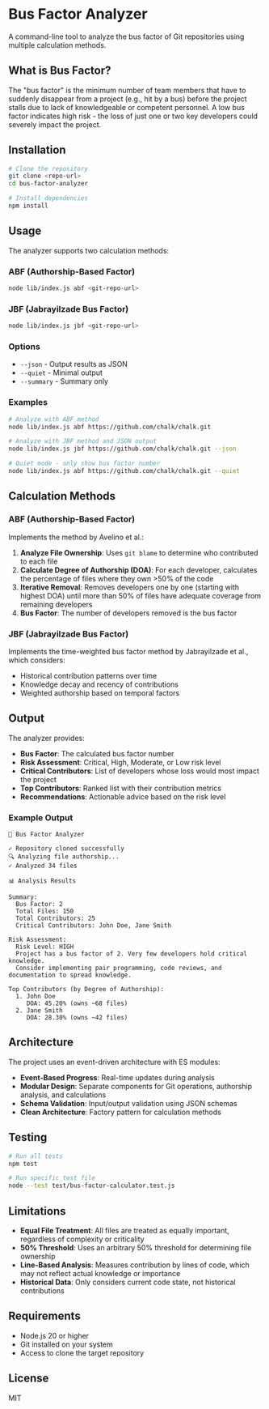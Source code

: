 # Bus Factor Analyzer

A command-line tool to analyze the bus factor of Git repositories using multiple calculation methods.

## What is Bus Factor?

The "bus factor" is the minimum number of team members that have to suddenly disappear from a project (e.g., hit by a bus) before the project stalls due to lack of knowledgeable or competent personnel. A low bus factor indicates high risk - the loss of just one or two key developers could severely impact the project.

## Installation

```bash
# Clone the repository
git clone <repo-url>
cd bus-factor-analyzer

# Install dependencies
npm install
```

## Usage

The analyzer supports two calculation methods:

### ABF (Authorship-Based Factor)

```bash
node lib/index.js abf <git-repo-url>
```

### JBF (Jabrayilzade Bus Factor)

```bash
node lib/index.js jbf <git-repo-url>
```

### Options

- `--json` - Output results as JSON
- `--quiet` - Minimal output
- `--summary` - Summary only

### Examples

```bash
# Analyze with ABF method
node lib/index.js abf https://github.com/chalk/chalk.git

# Analyze with JBF method and JSON output
node lib/index.js jbf https://github.com/chalk/chalk.git --json

# Quiet mode - only show bus factor number
node lib/index.js abf https://github.com/chalk/chalk.git --quiet
```

## Calculation Methods

### ABF (Authorship-Based Factor)

Implements the method by Avelino et al.:

1. **Analyze File Ownership**: Uses `git blame` to determine who contributed to each file
2. **Calculate Degree of Authorship (DOA)**: For each developer, calculates the percentage of files where they own >50% of the code
3. **Iterative Removal**: Removes developers one by one (starting with highest DOA) until more than 50% of files have adequate coverage from remaining developers
4. **Bus Factor**: The number of developers removed is the bus factor

### JBF (Jabrayilzade Bus Factor)

Implements the time-weighted bus factor method by Jabrayilzade et al., which considers:
- Historical contribution patterns over time
- Knowledge decay and recency of contributions
- Weighted authorship based on temporal factors

## Output

The analyzer provides:

- **Bus Factor**: The calculated bus factor number
- **Risk Assessment**: Critical, High, Moderate, or Low risk level
- **Critical Contributors**: List of developers whose loss would most impact the project
- **Top Contributors**: Ranked list with their contribution metrics
- **Recommendations**: Actionable advice based on the risk level

### Example Output

```
🚌 Bus Factor Analyzer

✓ Repository cloned successfully
🔍 Analyzing file authorship...
✓ Analyzed 34 files

📊 Analysis Results

Summary:
  Bus Factor: 2
  Total Files: 150
  Total Contributors: 25
  Critical Contributors: John Doe, Jane Smith

Risk Assessment:
  Risk Level: HIGH
  Project has a bus factor of 2. Very few developers hold critical knowledge.
  Consider implementing pair programming, code reviews, and documentation to spread knowledge.

Top Contributors (by Degree of Authorship):
  1. John Doe
     DOA: 45.20% (owns ~68 files)
  2. Jane Smith
     DOA: 28.30% (owns ~42 files)
```

## Architecture

The project uses an event-driven architecture with ES modules:

- **Event-Based Progress**: Real-time updates during analysis
- **Modular Design**: Separate components for Git operations, authorship analysis, and calculations
- **Schema Validation**: Input/output validation using JSON schemas
- **Clean Architecture**: Factory pattern for calculation methods

## Testing

```bash
# Run all tests
npm test

# Run specific test file
node --test test/bus-factor-calculator.test.js
```

## Limitations

- **Equal File Treatment**: All files are treated as equally important, regardless of complexity or criticality
- **50% Threshold**: Uses an arbitrary 50% threshold for determining file ownership
- **Line-Based Analysis**: Measures contribution by lines of code, which may not reflect actual knowledge or importance
- **Historical Data**: Only considers current code state, not historical contributions

## Requirements

- Node.js 20 or higher
- Git installed on your system
- Access to clone the target repository

## License

MIT